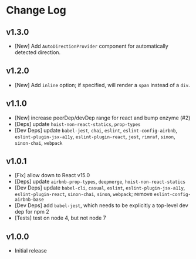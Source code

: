 # Change Log

## v1.3.0
- [New] Add `AutoDirectionProvider` component for automatically detected direction.

## v1.2.0
- [New] Add `inline` option; if specified, will render a `span` instead of a `div`.

## v1.1.0
- [New] increase peerDep/devDep range for react and bump enzyme (#2)
- [Deps] update `hoist-non-react-statics`, `prop-types`
- [Dev Deps] update `babel-jest`, `chai`, `eslint`, `eslint-config-airbnb`, `eslint-plugin-jsx-a11y`, `eslint-plugin-react`, `jest`, `rimraf`, `sinon`, `sinon-chai`, `webpack`

## v1.0.1
 - [Fix] allow down to React v15.0
 - [Deps] update `airbnb-prop-types`, `deepmerge`, `hoist-non-react-statics`
 - [Dev Deps] update `babel-cli`, `casual`, `eslint`, `eslint-plugin-jsx-a11y`, `eslint-plugin-react`, `sinon-chai`, `sinon`, `webpack`; remove `eslint-config-airbnb-base`
 - [Dev Deps] add `babel-jest`, which needs to be explicitly a top-level dev dep for npm 2
 - [Tests] test on node 4, but not node 7

## v1.0.0
 - Initial release
